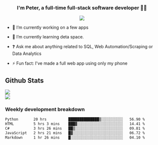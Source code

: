 
### <div align="center">I'm Peter, a full-time full-stack software developer 👨‍💻</div>  
<div align="center">
<a href="https://ko-fi.com/theofficialpeter" target="_blank" style="display: inline-block;">
                <img
                    src="https://img.shields.io/badge/Donate-Ko--fi-F16061.svg?style=flat-square&logo=ko-fi" 
                    align="center"
                />
            </a> 
</div>  

- 🔭 I’m currently working on a few apps  
  

- 🌱 I’m currently learning deta space.  
  

- ❓ Ask me about anything related to SQL, Web Automation/Scraping or Data Analytics  
  

- ⚡ Fun fact: I've made a full web app using only my phone  
  



## Github Stats  
![](https://github-readme-stats.vercel.app/api?username=TheOfficialPeter&theme=tokyonight&hide_border=true&include_all_commits=false&count_private=false)<br/>
![](https://github-readme-stats.vercel.app/api/top-langs/?username=TheOfficialPeter&theme=tokyonight&hide_border=true&include_all_commits=false&count_private=false&layout=compact)

<h3>Weekly development breakdown</h3>

<!--START_SECTION:waka-->

```txt
Python       20 hrs          ██████████████▒░░░░░░░░░░   56.90 %
HTML         5 hrs 3 mins    ███▓░░░░░░░░░░░░░░░░░░░░░   14.41 %
C#           3 hrs 26 mins   ██▒░░░░░░░░░░░░░░░░░░░░░░   09.81 %
JavaScript   2 hrs 21 mins   █▓░░░░░░░░░░░░░░░░░░░░░░░   06.72 %
Markdown     1 hr 26 mins    █░░░░░░░░░░░░░░░░░░░░░░░░   04.10 %
```

<!--END_SECTION:waka-->
